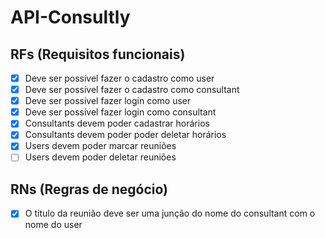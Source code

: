 # API-Consultly

## RFs (Requisitos funcionais)

- [x] Deve ser possível fazer o cadastro como user
- [x] Deve ser possível fazer o cadastro como consultant
- [x] Deve ser possível fazer login como user
- [x] Deve ser possível fazer login como consultant
- [x] Consultants devem poder cadastrar horários
- [x] Consultants devem poder poder deletar horários
- [x] Users devem poder marcar reuniões
- [ ] Users devem poder deletar reuniões

## RNs (Regras de negócio)

- [x] O título da reunião deve ser uma junção do nome
      do consultant com o nome do user
